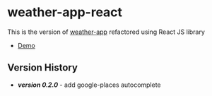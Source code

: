 # weather-app-react

This is the version of [weather-app](https://github.com/val-fom/assignments_val-fom/tree/master/task_10) refactored using React JS library

* [Demo](https://val-fom.github.io/weather-app-react)

## Version History

* **_version 0.2.0_** - add google-places autocomplete
